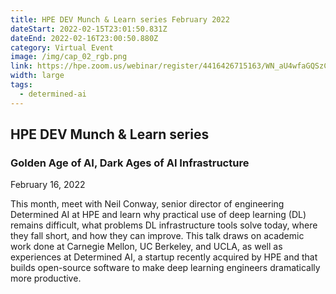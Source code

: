 ```yaml
---
title: HPE DEV Munch & Learn series February 2022
dateStart: 2022-02-15T23:01:50.831Z
dateEnd: 2022-02-16T23:00:50.880Z
category: Virtual Event
image: /img/cap_02_rgb.png
link: https://hpe.zoom.us/webinar/register/4416426715163/WN_aU4wfaGQSzCZrnsoQctsFw
width: large
tags:
  - determined-ai
---
```

## HPE DEV Munch & Learn series

### Golden Age of AI, Dark Ages of AI Infrastructure

February 16, 2022

This month, meet with Neil Conway, senior director of engineering Determined AI at HPE and learn why practical use of deep learning (DL) remains difficult, what problems DL infrastructure tools solve today, where they fall short, and how they can improve. This talk draws on academic work done at Carnegie Mellon, UC Berkeley, and UCLA, as well as experiences at Determined AI, a startup recently acquired by HPE and that builds open-source software to make deep learning engineers dramatically more productive.